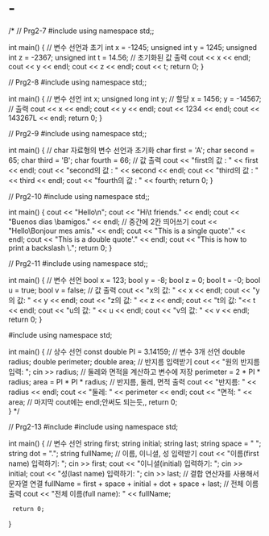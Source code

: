 # -
/*
// Prg2-7
#include <iostream>
using namespace std;;

int main()
{
	// 변수 선언과 초기 
	int x = -1245;
	unsigned int y = 1245;
	unsigned int z = -2367;
	unsigned int t = 14.56;
	// 초기화된 값 출력 
	cout << x << endl;
	cout << y << endl;
	cout << z << endl;
	cout << t;
	return 0;
}

// Prg2-8
#include <iostream>
using namespace std;;

int main()
{
	// 변수 선언 
	int x;
	unsigned long int y;
	// 할당
	x = 1456;
	y = -14567;
	// 출력
	cout << x << endl;
	cout << y << endl;
	cout << 1234 << endl;
	cout << 143267L << endl;
	return 0; 
 }

 
// Prg2-9
#include <iostream>
using namespace std;;

int main()
{
	// char 자료형의 변수 선언과 초기화
	char first = 'A';
	char second = 65;
	char third = 'B';
	char fourth = 66;
	// 값 출력
	cout << "first의 값 : " << first << endl;
	cout << "second의 값 : " << second << endl;
	cout << "third의 값 : " << third << endl;
	cout << "fourth의 값 : " << fourth;
	return 0; 
}

// Prg2-10
#include <iostream>
using namespace std;;

int main()
{
	cout << "Hello\n";
	cout << "Hi\t friends." << endl;
	cout << "Buenos dias \bamigos." << endl; // 중간에 2칸 띄어쓰기
	cout << "Hello\Bonjour mes amis." << endl;
	cout << "This is a single quote\'." << endl;
	cout << "This is a double quote'." << endl;
	cout << "This is how to print a backslash \\.";
	return 0;
 } 
 

// Prg2-11
#include <iostream>
using namespace std;;

int main()
{
	// 변수 선언
	bool x = 123;
	bool y = -8;
	bool z = 0;
	bool t = -0;
	bool u = true;
	bool v = false; 
	// 값 출력
	cout << "x의 값: " << x << endl;
	cout << "y의 값: " << y << endl; 
	cout << "z의 값: " << z << endl;
	cout << "t의 값: "<< t << endl;
	cout << "u의 값: " << u << endl;
	cout << "v의 값: " << v << endl;
	return 0;
 } 

#include <iostream>
using namespace std;

int main()
{
	// 상수 선언
	const double PI = 3.14159;
	// 변수 3개 선언
	double radius;
	double perimeter;
	double area;
	// 반지름 입력받기
	cout << "원의 반지름 입력: ";
	cin >> radius;
	// 둘레와 면적을 계산하고 변수에 저장
	perimeter = 2 * PI * radius;
	area = PI * PI * radius;
	// 반지름, 둘레, 면적 출력
	cout << "반지름: " << radius << endl;
	cout << "둘레: " << perimeter << endl;
	cout << "면적: " << area; // 마지막 cout에는 endl;안써도 되는듯,, 
	return 0;  
}
*/


// Prg2-13
#include <iostream>
#include <string>
using namespace std; 

int main()
{
	// 변수 선언
	 string first;
	 string initial;
	 string last;
	 string space = " ";
	 string dot = ".";
	 string fullName;
	 // 이름, 이니셜, 성 입력받기
	 cout << "이름(first name) 입력하기: ";
	 cin >> first;
	 cout << "이니셜(initial) 입력하기: ";
	 cin >> initial;
	 cout << "성(last name) 입력하기: ";
	 cin >> last;
	 // 결합 연산자를 사용해서 문자열 연결
	 fullName = first + space + initial + dot + space + last;
	 // 전체 이름 출력
	 cout << "전체 이름(full name): " << fullName;
	  
	 return 0; 
}

